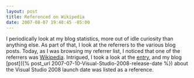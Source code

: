 ```yaml
---
layout: post
title: Referenced on Wikipedia
date: 2007-08-07 19:48:45 -05:00
---
```


I periodically look at my blog statistics, more out of idle curiosity than anything else. As part of that, I look at the referrers to the various blog posts. Today, as I was browsing my referrer list, I noticed that one of the referrers was [Wikipedia](http://www.wikipedia.org). Intrigued, I took a look at the [entry](http://en.wikipedia.org/wiki/Asp.net), and my blog [post]({% post_url 2007-07-10-Visual-Studio-2008-release-date %}) about the Visual Studio 2008 launch date was listed as a reference.

